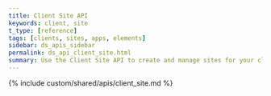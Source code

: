 ```yaml
---
title: Client Site API
keywords: client, site
t_type: [reference]
tags: [clients, sites, apps, elements]
sidebar: ds_apis_sidebar
permalink: ds_api_client_site.html
summary: Use the Client Site API to create and manage sites for your clients. Also use this API to retrieve a user_id and site_id needed to access the rest of the Cloud API.
---
```

{% include custom/shared/apis/client_site.md %}
